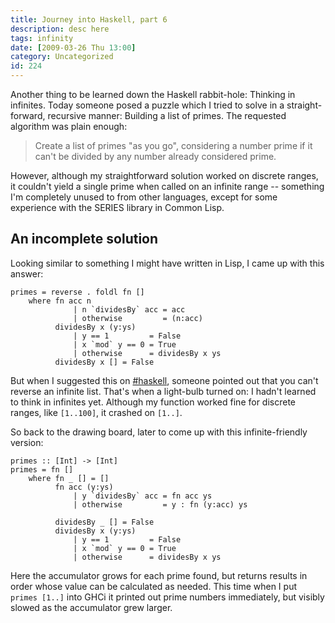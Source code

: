```yaml
---
title: Journey into Haskell, part 6
description: desc here
tags: infinity
date: [2009-03-26 Thu 13:00]
category: Uncategorized
id: 224
---
```


Another thing to be learned down the Haskell rabbit-hole: Thinking in infinites.  Today someone posed a puzzle which I tried to solve in a straight-forward, recursive manner: Building a list of primes.  The requested algorithm was plain enough:

> Create a list of primes "as you go", considering a number prime if it can't be divided by any number already considered prime.

However, although my straightforward solution worked on discrete ranges, it couldn't yield a single prime when called on an infinite range -- something I'm completely unused to from other languages, except for some experience with the SERIES library in Common Lisp.

<!--more-->
## An incomplete solution

Looking similar to something I might have written in Lisp, I came up with this answer:

    primes = reverse . foldl fn []
        where fn acc n
                  | n `dividesBy` acc = acc
                  | otherwise         = (n:acc)
              dividesBy x (y:ys)
                  | y == 1         = False
                  | x `mod` y == 0 = True
                  | otherwise      = dividesBy x ys
              dividesBy x [] = False
 
But when I suggested this on [#haskell](irc://irc.freenode.net/haskell), someone pointed out that you can't reverse an infinite list.  That's when a light-bulb turned on: I hadn't learned to think in infinites yet.  Although my function worked fine for discrete ranges, like `[1..100]`, it crashed on `[1..]`.

So back to the drawing board, later to come up with this infinite-friendly version:

    primes :: [Int] -> [Int]
    primes = fn []
        where fn _ [] = []
              fn acc (y:ys)
                  | y `dividesBy` acc = fn acc ys
                  | otherwise         = y : fn (y:acc) ys
    
              dividesBy _ [] = False
              dividesBy x (y:ys)
                  | y == 1         = False
                  | x `mod` y == 0 = True
                  | otherwise      = dividesBy x ys

Here the accumulator grows for each prime found, but returns results in order whose value can be calculated as needed.  This time when I put `primes [1..]` into GHCi it printed out prime numbers immediately, but visibly slowed as the accumulator grew larger.

